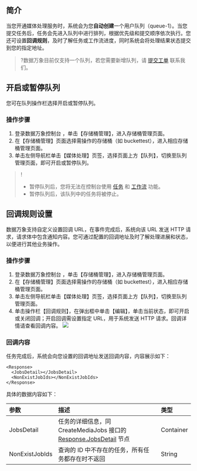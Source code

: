 ## 简介

当您开通媒体处理服务时，系统会为您**自动创建**一个用户队列（queue-1）。当您提交任务后，任务会先进入队列中进行排列，根据优先级和提交顺序依次执行。您还可设置**回调规则**，及时了解任务或工作流进度，同时系统会将处理结果状态提交到您的指定地址。

>?数据万象目前仅支持一个队列，若您需要新增队列，请 [提交工单](https://console.cloud.tencent.com/workorder/category) 联系我们。



## 开启或暂停队列

您可在队列操作栏选择开启或暂停队列。

### 操作步骤

1. 登录数据万象控制台 ，单击【存储桶管理】，进入存储桶管理页面。
2. 在【存储桶管理】页面选择需操作的存储桶（如 buckettest），进入相应存储桶管理页面。
3. 单击左侧导航栏单击【媒体处理】页签，选择页面上方【队列】，切换至队列管理页面，即可开启或暂停队列。

>!
>
>- 暂停队列后，您将无法在控制台使用 [任务](https://cloud.tencent.com/document/product/460/46489) 和 [工作流](https://cloud.tencent.com/document/product/460/46488) 功能。
>- 暂停队列后，该队列中的任务将被停止。


## 回调规则设置

数据万象支持自定义设置回调 URL，在事件完成后，系统向该 URL 发送 HTTP 请求，请求体中包含通知内容。您可通过配置的回调地址及时了解处理进展和状态，以便进行其他业务操作。

### 操作步骤

1. 登录数据万象控制台 ，单击【存储桶管理】，进入存储桶管理页面。
2. 在【存储桶管理】页面选择需操作的存储桶（如 buckettest），进入相应存储桶管理页面。
3. 单击左侧导航栏单击【媒体处理】页签，选择页面上方【队列】，切换至队列管理页面。
4. 单击操作栏【回调规则】，在弹出框中单击【编辑】，单击当前状态，即可开启或关闭回调；开启回调需设置指定 URL，用于系统发送 HTTP 请求。回调详情请查看回调内容。
   ![](https://main.qcloudimg.com/raw/5dc323d3f990249926ce872c1ab8532e.png)


### 回调内容

任务完成后，系统会向您设置的回调地址发送回调内容，内容展示如下：

```shell
<Response>
  <JobsDetail></JobsDetail>
  <NonExistJobIds></NonExistJobIds>
</Response>
```

具体的数据内容如下：

| 参数 |描述           | 类型      |
| :----------------- | :------------- | :-------- |                                
| JobsDetail         |任务的详细信息，同 CreateMediaJobs 接口的 [Response.JobsDetail](https://cloud.tencent.com/document/product/460/38936#.E5.93.8D.E5.BA.94) 节点 | Container |
| NonExistJobIds     | 查询的 ID 中不存在的任务，所有任务都存在时不返回             | String  |

